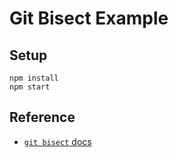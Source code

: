 # Git Bisect Example

## Setup

    npm install
    npm start

## Reference

- [`git bisect` docs](https://git-scm.com/docs/git-bisect)